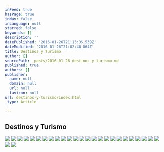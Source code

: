 ```yaml
---
inFeed: true
hasPage: true
inNav: false
inLanguage: null
starred: false
keywords: []
description: ''
datePublished: '2016-01-26T21:13:35.539Z'
dateModified: '2016-01-26T21:02:40.064Z'
title: Destinos y Turísmo
author: []
sourcePath: _posts/2016-01-26-destinos-y-turismo.md
published: true
authors: []
publisher:
  name: null
  domain: null
  url: null
  favicon: null
url: destinos-y-turismo/index.html
_type: Article

---
```

## Destinos y Turismo
![](https://s3-us-west-2.amazonaws.com/the-grid-img/p/7bef5d251282f49dd46d9297560330e9ba2d3d63.jpg)
![](https://the-grid-user-content.s3-us-west-2.amazonaws.com/1f4f1d38-ba35-43d0-b9f8-3f5ccdc836e5.jpg)
![](https://the-grid-user-content.s3-us-west-2.amazonaws.com/89d3f67c-85fb-4167-9fe7-d9c690fafa3b.jpg)
![](https://the-grid-user-content.s3-us-west-2.amazonaws.com/7a727c56-10fd-478a-bdcb-09913049b2a2.jpg)
![](https://the-grid-user-content.s3-us-west-2.amazonaws.com/f17af6cb-5df4-43b1-8d90-d48aba8b47d1.jpg)
![](https://the-grid-user-content.s3-us-west-2.amazonaws.com/213de719-8a0b-4fda-aa67-588e2ad15804.jpg)
![](https://the-grid-user-content.s3-us-west-2.amazonaws.com/b465c651-1129-4fd4-b74d-56ba3e194208.jpg)
![](https://the-grid-user-content.s3-us-west-2.amazonaws.com/aa3604d8-1aad-4358-ad4c-21798708da02.jpg)
![](https://the-grid-user-content.s3-us-west-2.amazonaws.com/5bedd384-f885-4631-b54f-e0b51591358d.jpg)
![](https://the-grid-user-content.s3-us-west-2.amazonaws.com/a7da94a6-79e0-461f-8c5a-0b614216215e.jpg)
![](https://the-grid-user-content.s3-us-west-2.amazonaws.com/7247f028-f490-4f8f-826f-683c1467b649.jpg)
![](https://the-grid-user-content.s3-us-west-2.amazonaws.com/9cc6f9dc-c07c-423c-ac69-50f207eff421.jpg)
![](https://the-grid-user-content.s3-us-west-2.amazonaws.com/259686c6-f0c8-4c38-8120-b4233ebfdcda.jpg)
![](https://the-grid-user-content.s3-us-west-2.amazonaws.com/eae44079-9aa0-440f-b9a9-3faa5497d82d.jpg)
![](https://the-grid-user-content.s3-us-west-2.amazonaws.com/28ec5686-0005-4865-8567-7a3013333941.jpg)
![](https://the-grid-user-content.s3-us-west-2.amazonaws.com/5379bbc1-f79b-4019-b426-3d5dd5f20fb1.jpg)
![](https://the-grid-user-content.s3-us-west-2.amazonaws.com/c265c91c-7fc7-448a-9a29-bd00b59dcf33.jpg)
![](https://the-grid-user-content.s3-us-west-2.amazonaws.com/f55a2403-5627-4178-9156-d296d0ab561b.jpg)
![](https://the-grid-user-content.s3-us-west-2.amazonaws.com/6cbc5d2b-46b6-46aa-81fc-e3df537f482b.jpg)
![](https://the-grid-user-content.s3-us-west-2.amazonaws.com/1d8dae88-9a62-40b2-8d8e-40d986d03295.jpg)
![](https://the-grid-user-content.s3-us-west-2.amazonaws.com/0c82db26-c067-4e1f-8191-ea383bbb07e2.jpg)
![](https://the-grid-user-content.s3-us-west-2.amazonaws.com/92cf3a74-7952-4d43-a0eb-d2509a11c589.jpg)
![](https://the-grid-user-content.s3-us-west-2.amazonaws.com/b910612c-aacd-4351-9d79-feb3dcf066b0.jpg)
![](https://the-grid-user-content.s3-us-west-2.amazonaws.com/8f9df7b0-fb6b-4470-afdf-cacdee8a89a7.jpg)
![](https://the-grid-user-content.s3-us-west-2.amazonaws.com/80cfcde1-3bcc-486a-bd03-9b8600a2f553.jpg)
![](https://the-grid-user-content.s3-us-west-2.amazonaws.com/475800fd-25da-4bef-bbbf-44b999f6bc99.jpg)
![](https://the-grid-user-content.s3-us-west-2.amazonaws.com/f66b6e16-2b63-431c-b74b-9593b4855354.jpg)